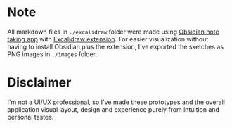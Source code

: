 # Note

All markdown files in `./excalidraw` folder were made using <a href="https://obsidian.md/">Obsidian note taking app</a> with <a href="https://github.com/zsviczian/obsidian-excalidraw-plugin">Excalidraw extension</a>. For easier visualization without having to install Obsidian plus the extension, I've exported the sketches as PNG images in `./images` folder.

# Disclaimer

I'm not a UI/UX professional, so I've made these prototypes and the overall application visual layout, design and experience purely from intuition and personal tastes.
